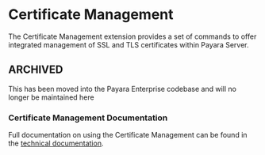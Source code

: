 # Certificate Management
The Certificate Management extension provides a set of commands to offer integrated management of SSL and TLS certificates within Payara Server.

## ARCHIVED
This has been moved into the Payara Enterprise codebase and will no longer be maintained here

### Certificate Management Documentation
Full documentation on using the Certificate Management can be found in the [technical documentation](https://docs.payara.fish/community/docs/Technical%20Documentation/Payara%20Server%20Documentation/Extensions/Certificate%20Management/Overview.html).